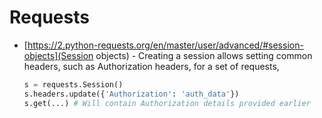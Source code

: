 # Requests

- [https://2.python-requests.org/en/master/user/advanced/#session-objects](Session objects) - Creating a 
  session allows setting common headers, such as Authorization headers, for a set of requests,
  
  ```python
  s = requests.Session()
  s.headers.update({'Authorization': 'auth_data'})
  s.get(...) # Will contain Authorization details provided earlier
  ```

